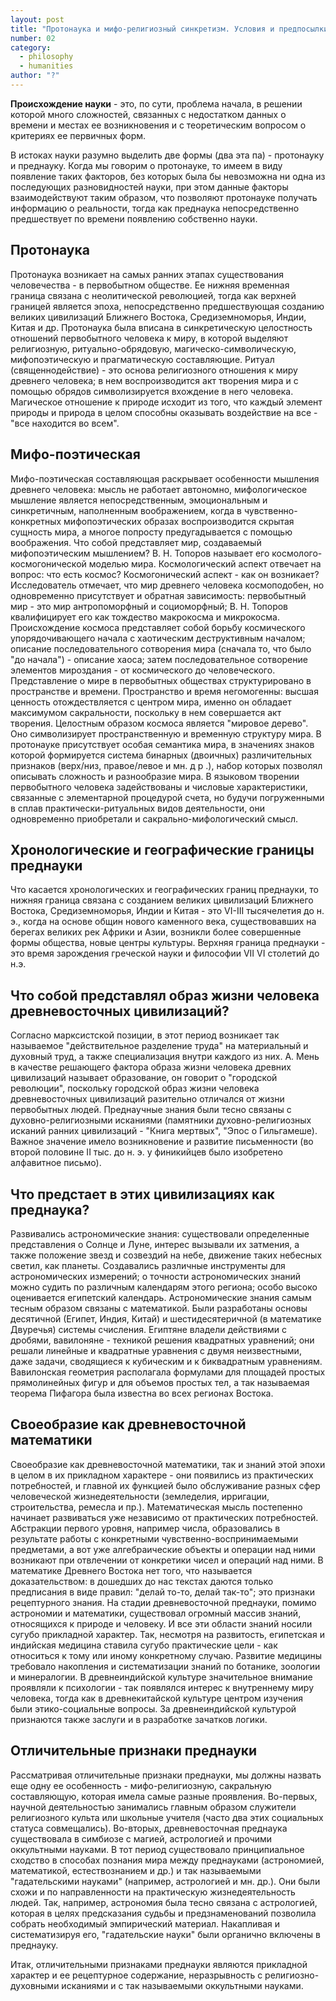 ```yaml
---
layout: post
title: "Протонаука и мифо-религиозный синкретизм. Условия и предпосылки формирования преднауки Древнего Востока, ее рецептурно-прикладной характер; оккультные науки"
number: 02
category:
  - philosophy
  - humanities
author: "?"
---
```


**Происхождение науки** - это, по сути, проблема  начала, в решении которой много сложностей, связанных с недостатком данных о времени и местах ее возникновения и с теоретическим вопросом о критериях ее первичных форм.

В истоках науки разумно выделить две формы (два эта па) - протонауку и преднауку. Когда мы говорим о протонауке, то имеем в виду появление таких факторов, без которых  была бы невозможна ни одна из последующих разновидностей  науки, при этом данные факторы взаимодействуют таким образом, что позволяют протонауке получать информацию о реальности, тогда как преднаука непосредственно предшествует по  времени появлению собственно науки.

## Протонаука
Протонаука возникает  на самых ранних этапах существования человечества - в первобытном обществе. Ее нижняя временная граница связана  с неолитической революцией, тогда как верхней границей является эпоха, непосредственно предшествующая созданию великих цивилизаций Ближнего Востока, Средиземноморья, Индии,  Китая и др. Протонаука была вписана в синкретическую целостность отношений первобытного человека к миру, в которой выделяют религиозную, ритуально-обрядовую, магическо-символическую, мифопоэтическую и прагматическую составляющие.  Ритуал (священнодействие) - это основа религиозного отношения к миру древнего человека; в нем воспроизводится акт творения мира и с помощью обрядов символизируется вхождение в него человека. Магическое отношение к природе исходит из того, что каждый элемент природы и природа в целом способны оказывать воздействие на все - "все находится во всем".

## Мифо-поэтическая
Мифо-поэтическая составляющая раскрывает особенности мышления древнего человека: мысль не работает автономно, мифологическое мышление является непосредственным, эмоциональным и синкретичным, наполненным воображением, когда в чувственно-конкретных мифопоэтических образах воспроизводится скрытая сущность мира, а многое попросту предугадывается с помощью воображения. Что собой представляет мир, создаваемый мифопоэтическим мышлением? В. Н. Топоров называет его космолого-космогонической моделью мира. Космологический аспект отвечает на вопрос: что есть космос? Космогонический аспект - как он возникает? Исследователь отмечает, что мир древнего человека космоподобен, но одновременно присутствует и обратная зависимость: первобытный мир - это мир антропоморфный и социоморфный; В. Н. Топоров квалифицирует его как тождество макрокосма и микрокосма. Происхождение космоса представляет собой борьбу космического упорядочивающего начала с хаотическим деструктивным началом; описание последовательного сотворения мира (сначала то, что было "до начала") - описание хаоса; затем последовательное сотворение элементов мироздания - от космического до человеческого. Представление о мире в первобытных обществах структурировано в пространстве и времени. Пространство и время негомогенны: высшая ценность отождествляется с центром мира, именно он обладает максимумом сакральности, поскольку в нем совершается акт творения. Целостным образом космоса является "мировое дерево". Оно символизирует пространственную и временную структуру мира. В протонауке присутствует особая семантика мира, в значениях знаков которой формируется система бинарных (двоичных) различительных признаков (верх/низ, правое/левое и мн. д р .), набор которых позволял описывать  сложность и разнообразие мира. В языковом творении первобытного человека задействованы и числовые характеристики, связанные с элементарной процедурой счета, но будучи погруженными в сплав практически-ритуальных видов деятельности, они одновременно приобретали и сакрально-мифологический смысл. 

## Хронологические и географические границы преднауки
Что касается хронологических и географических границ преднауки, то нижняя граница связана с созданием великих цивилизаций Ближнего Востока, Средиземноморья, Индии и Китая - это VI-III тысячелетия до н. э., когда на основе общин нового каменного века, существовавших на берегах великих рек Африки и Азии, возникли более совершенные формы общества, новые центры культуры. Верхняя граница преднауки - это время зарождения греческой науки и философии VII VI столетий до н.э.

## Что собой представлял образ жизни человека древневосточных цивилизаций?
Согласно марксистской позиции, в этот период возникает так называемое "действительное разделение труда" на материальный и духовный труд, а также специализация внутри каждого из них. А. Мень в качестве решающего фактора образа жизни человека древних цивилизаций называет образование, он говорит о "городской революции", поскольку городской образ жизни человека древневосточных цивилизаций разительно отличался от жизни первобытных людей. Преднаучные знания были тесно связаны с духовно-религиозными исканиями (памятники духовно-религиозных исканий ранних цивилизаций - "Книга мертвых", "Эпос о Гильгамеше). Важное значение имело возникновение и развитие письменности (во второй половине II тыс. до н. э. у финикийцев было изобретено алфавитное письмо).

## Что предстает в этих цивилизациях как преднаука?
Развивались астрономические знания: существовали определенные представления о Солнце и Луне, интерес вызывали их затмения, а также положение звезд и созвездий на небе, движение таких небесных светил, как планеты. Создавались различные инструменты для астрономических измерений; о точности астрономических знаний можно судить по различным календарям этого региона; особо высоко оценивается египетский календарь. Астрономические знания самым тесным образом связаны с математикой. Были разработаны основы десятичной (Египет, Индия, Китай) и шестидесятеричной (в математике Двуречья) системы счисления. Египтяне владели действиями с дробями, вавилоняне - техникой решения квадратных уравнений; они решали линейные и квадратные уравнения с двумя неизвестными, даже задачи, сводящиеся к кубическим и к биквадратным уравнениям. Вавилонская геометрия располагала формулами для площадей простых прямолинейных фигур и для объемов простых тел, а так называемая теорема Пифагора была известна во всех регионах Востока.

## Своеобразие как древневосточной математики
Своеобразие как древневосточной математики, так и знаний этой эпохи в целом в их прикладном характере - они появились из практических потребностей, и главной их функцией было обслуживание разных сфер человеческой жизнедеятельности (земледелия, ирригации, строительства, ремесла и пр.). Математическая мысль постепенно начинает развиваться уже независимо от практических потребностей. Абстракции первого уровня, например числа, образовались в результате работы с конкретными чувственно-воспринимаемыми предметами, а вот уже алгебраические объекты и операции над ними возникают при отвлечении от конкретики чисел и операций над ними. В математике Древнего Востока нет того, что называется доказательством: в дошедших до нас текстах даются только предписания в виде правил: "делай то-то, делай так-то"; это признаки рецептурного знания. На стадии древневосточной преднауки, помимо астрономии и математики, существовал огромный массив знаний, относящихся к природе и человеку. И все эти области знаний носили сугубо прикладной характер. Так, несмотря на развитость, египетская и индийская медицина ставила сугубо практические цели - как относиться к тому или иному конкретному случаю. Развитие медицины требовало накопления и систематизации знаний по ботанике, зоологии и минералогии. В древнеиндийской культуре значительное внимание проявляли к психологии - так появлялся интерес к внутреннему миру человека, тогда как в древнекитайской культуре центром изучения были этико-социальные вопросы. За древнеиндийской культурой признаются также заслуги и в разработке зачатков логики.

## Отличительные признаки преднауки
Рассматривая отличительные признаки преднауки, мы должны назвать еще одну ее особенность - мифо-религиозную, сакральную составляющую, которая имела самые разные проявления. Во-первых, научной деятельностью занимались главным образом служители религиозного культа или школьные учителя (часто два этих социальных статуса совмещались). Во-вторых, древневосточная преднаука существовала в симбиозе с магией, астрологией и прочими оккультными науками. В тот период существовало принципиальное сходство в способах познания мира между преднауками (астрономией, математикой, естествознанием и др.) и так называемыми "гадательскими науками" (например, астрологией и мн. др.). Они были схожи и по направленности на практическую жизнедеятельность людей. Так, например, астрономия была тесно связана с астрологией, которая в целях предсказания судьбы и предзнаменований позволила собрать необходимый эмпирический материал.  Накапливая и систематизируя его, "гадательские науки" были органично включены в преднауку.

Итак, отличительными признаками преднауки являются прикладной характер и ее рецептурное содержание, неразрывность с религиозно-духовными исканиями и с так называемыми оккультными науками.
